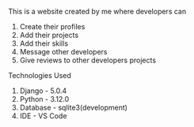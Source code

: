 This is a website created by me where developers can 
  1. Create their profiles
  2. Add their projects
  3. Add their skills
  4. Message other developers
  5. Give reviews to other developers projects

Technologies Used
  1. Django - 5.0.4
  2. Python - 3.12.0
  3. Database - sqlite3(development)
  4. IDE - VS Code
